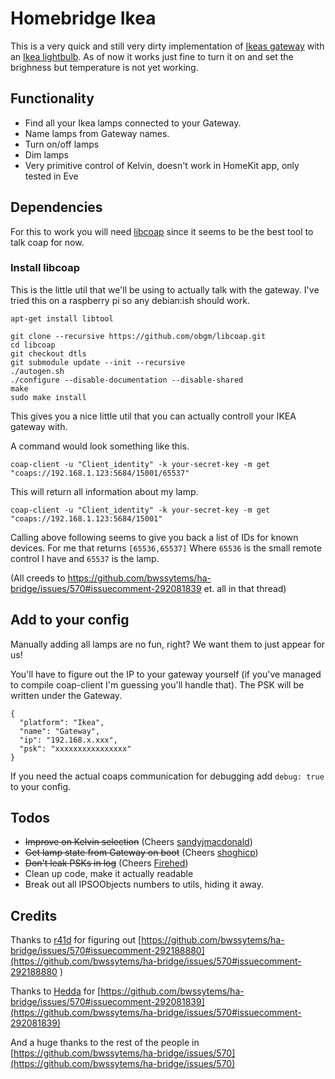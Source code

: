 # Homebridge Ikea

This is a very quick and still very dirty implementation of [Ikeas gateway](http://www.ikea.com/se/sv/catalog/products/40337806/) with an [Ikea lightbulb](http://www.ikea.com/se/sv/catalog/products/10318263/). As of now it works just fine to turn it on and set the brighness but temperature is not yet working.

## Functionality

- Find all your Ikea lamps connected to your Gateway.
- Name lamps from Gateway names.
- Turn on/off lamps
- Dim lamps
- Very primitive control of Kelvin, doesn't work in HomeKit app, only tested in Eve

## Dependencies

For this to work you will need [libcoap](https://github.com/obgm/libcoap.git) since it seems to be the best tool to talk coap for now.

### Install libcoap

This is the little util that we'll be using to actually talk with the gateway. I've tried this on a raspberry pi so any debian:ish should work.

```
apt-get install libtool

git clone --recursive https://github.com/obgm/libcoap.git
cd libcoap
git checkout dtls
git submodule update --init --recursive
./autogen.sh
./configure --disable-documentation --disable-shared
make
sudo make install
```

This gives you a nice little util that you can actually controll your IKEA gateway with.

A command would look something like this.

```
coap-client -u "Client_identity" -k your-secret-key -m get "coaps://192.168.1.123:5684/15001/65537"
```

This will return all information about my lamp.

```
coap-client -u "Client_identity" -k your-secret-key -m get "coaps://192.168.1.123:5684/15001"
```

Calling above following seems to give you back a list of IDs for known devices. For me that returns `[65536,65537]` Where `65536` is the small remote control I have and `65537` is the lamp.

(All creeds to https://github.com/bwssytems/ha-bridge/issues/570#issuecomment-292081839 et. all in that thread)

## Add to your config

Manually adding all lamps are no fun, right? We want them to just appear for us!

You'll have to figure out the IP to your gateway yourself (if you've managed to compile coap-client I'm guessing you'll handle that). The PSK will be written under the Gateway.

```
{
  "platform": "Ikea",
  "name": "Gateway",
  "ip": "192.168.x.xxx",
  "psk": "xxxxxxxxxxxxxxxx"
}
```

If you need the actual coaps communication for debugging add `debug: true` to your config.

## Todos

- ~~Improve on Kelvin selection~~ (Cheers [sandyjmacdonald](https://github.com/bwssytems/ha-bridge/issues/570#issuecomment-293914023))
- ~~Get lamp state from Gateway on boot~~ (Cheers [shoghicp](https://github.com/stenehall/homebridge-ikea/pull/2))
-  ~~Don't leak PSKs in log~~ (Cheers [Firehed](https://github.com/stenehall/homebridge-ikea/pull/7))
- Clean up code, make it actually readable
- Break out all IPSOObjects numbers to utils, hiding it away.

## Credits

Thanks to [r41d](https://github.com/r41d) for figuring out [https://github.com/bwssytems/ha-bridge/issues/570#issuecomment-292188880](https://github.com/bwssytems/ha-bridge/issues/570#issuecomment-292188880
)

Thanks to [Hedda](https://github.com/Hedda) for [https://github.com/bwssytems/ha-bridge/issues/570#issuecomment-292081839](https://github.com/bwssytems/ha-bridge/issues/570#issuecomment-292081839)

And a huge thanks to the rest of the people in [https://github.com/bwssytems/ha-bridge/issues/570](https://github.com/bwssytems/ha-bridge/issues/570)
